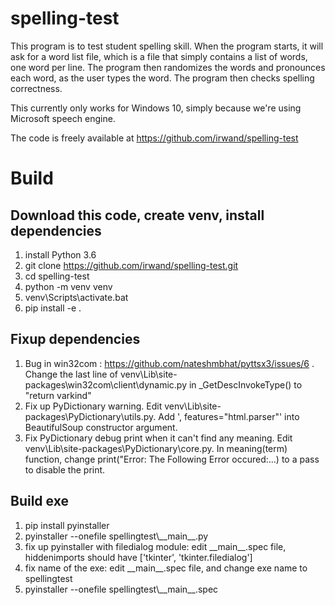 # spelling-test

This program is to test student spelling skill. When the program starts, it
will ask for a word list file, which is a file that simply contains a list of
words, one word per line. The program then randomizes the words and pronounces
each word, as the user types the word. The program then checks spelling
correctness.

This currently only works for Windows 10, simply because we're using Microsoft
speech engine.

The code is freely available at https://github.com/irwand/spelling-test

# Build

## Download this code, create venv, install dependencies

1. install Python 3.6
2. git clone https://github.com/irwand/spelling-test.git
3. cd spelling-test
4. python -m venv venv
5. venv\Scripts\activate.bat
6. pip install -e .

## Fixup dependencies

1. Bug in win32com : https://github.com/nateshmbhat/pyttsx3/issues/6 . Change
   the last line of venv\Lib\site-packages\win32com\client\dynamic.py in
   \_GetDescInvokeType() to "return varkind"
2. Fix up PyDictionary warning. Edit
   venv\Lib\site-packages\PyDictionary\utils.py. Add ', features="html.parser"'
   into BeautifulSoup constructor argument.
3. Fix PyDictionary debug print when it can't find any meaning. Edit
   venv\Lib\site-packages\PyDictionary\core.py. In meaning(term) function,
   change print("Error: The Following Error occured:...) to a pass to disable the print.

## Build exe

1. pip install pyinstaller
2. pyinstaller --onefile spellingtest\\\_\_main\_\_.py
3. fix up pyinstaller with filedialog module: edit \_\_main\_\_.spec file,
   hiddenimports should have ['tkinter', 'tkinter.filedialog']
4. fix name of the exe: edit \_\_main\_\_.spec file, and change exe name to
   spellingtest
5. pyinstaller --onefile spellingtest\\\_\_main\_\_.spec
